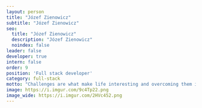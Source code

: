 ```yaml
---
layout: person
title: "Józef Zienowicz"
subtitle: "Józef Zienowicz"
seo:
  title: "Józef Zienowicz"
  description: "Józef Zienowicz"
  noindex: false
leader: false
developer: true
intern: false
order: 9
position: 'Full stack developer'
category: full-stack
motto: "Challenges are what make life interesting and overcoming them is what makes life meaningful"
image: https://i.imgur.com/9c4Tp22.png
image_wide: https://i.imgur.com/2HVc452.png
---
```

